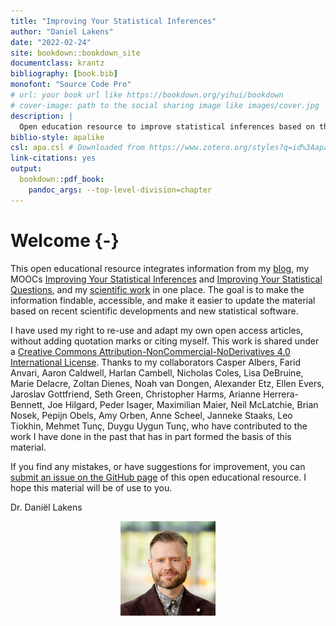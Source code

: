 ```yaml
--- 
title: "Improving Your Statistical Inferences"
author: "Daniel Lakens"
date: "2022-02-24"
site: bookdown::bookdown_site
documentclass: krantz
bibliography: [book.bib]
monofont: "Source Code Pro"
# url: your book url like https://bookdown.org/yihui/bookdown
# cover-image: path to the social sharing image like images/cover.jpg
description: |
  Open education resource to improve statistical inferences based on the work by Daniel Lakens.
biblio-style: apalike
csl: apa.csl # Downloaded from https://www.zotero.org/styles?q=id%3Aapa
link-citations: yes
output:
  bookdown::pdf_book:
    pandoc_args: --top-level-division=chapter
---
```


# Welcome {-}




This open educational resource integrates information from my [blog](https://daniellakens.blogspot.com/), my MOOCs [Improving Your Statistical Inferences](https://www.coursera.org/learn/statistical-inferences) and [Improving Your Statistical Questions](https://www.coursera.org/learn/improving-statistical-questions), and my [scientific work](https://scholar.google.nl/citations?user=ZbqYyrsAAAAJ&hl=en) in one place. The goal is to make the information findable, accessible, and make it easier to update the material based on recent scientific developments and new statistical software.

I have used my right to re-use and adapt my own open access articles, without adding quotation marks or citing myself. This work is shared under a [Creative Commons Attribution-NonCommercial-NoDerivatives 4.0 International License](https://creativecommons.org/licenses/by-nc-nd/4.0/). Thanks to my collaborators Casper Albers, Farid Anvari, Aaron Caldwell, Harlan Cambell, Nicholas Coles, Lisa DeBruine, Marie Delacre, Zoltan Dienes, Noah van Dongen, Alexander Etz, Ellen Evers, Jaroslav Gottfriend, Seth Green, Christopher Harms, Arianne Herrera-Bennett, Joe Hilgard, Peder Isager, Maximilian Maier, Neil McLatchie, Brian Nosek, Pepijn Obels, Amy Orben, Anne Scheel, Janneke Staaks, Leo Tiokhin, Mehmet Tunç, Duygu Uygun Tunç, who have contributed to the work I have done in the past that has in part formed the basis of this material.

If you find any mistakes, or have suggestions for improvement, you can [submit an issue on the GitHub page](https://github.com/Lakens/statistical_inferences/issues) of this open educational resource. I hope this material will be of use to you. 


Dr. Daniël Lakens

<img src="images/me.png" width="30%" style="display: block; margin: auto;" />


